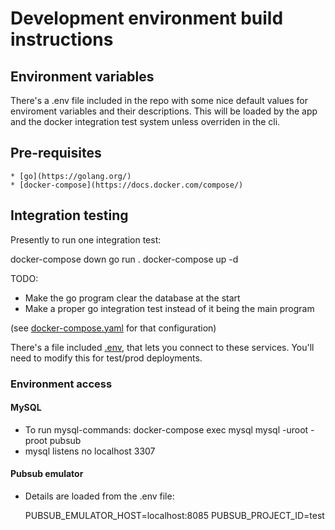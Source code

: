 # Development environment build instructions

## Environment variables

There's a .env file included in the repo with some nice default values for enviroment variables and their descriptions. This will be loaded by the app and the docker integration test system unless overriden in the cli.

## Pre-requisites

    * [go](https://golang.org/)
    * [docker-compose](https://docs.docker.com/compose/)

## Integration testing

Presently to run one integration test:

  docker-compose down
  go run .
  docker-compose up -d

TODO:

 * Make the go program clear the database at the start
 * Make a proper go integration test instead of it being the main program

(see [docker-compose.yaml](docker-compose.yaml) for that configuration)

There's a file included [.env](.env), that lets you connect to these services. You'll need to modify this for test/prod deployments.

### Environment access

#### MySQL

 * To run mysql-commands:
   docker-compose exec mysql mysql -uroot -proot pubsub
 * mysql listens no localhost 3307

#### Pubsub emulator

 * Details are loaded from the .env file:

   PUBSUB_EMULATOR_HOST=localhost:8085
   PUBSUB_PROJECT_ID=test
